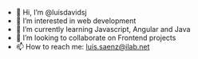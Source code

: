 - 👋 Hi, I’m @luisdavidsj
- 👀 I’m interested in web development
- 🌱 I’m currently learning Javascript, Angular and Java
- 💞️ I’m looking to collaborate on Frontend projects
- 📫 How to reach me: luis.saenz@ilab.net

<!---
luisdavidsj/luisdavidsj is a ✨ special ✨ repository because its `README.md` (this file) appears on your GitHub profile.
You can click the Preview link to take a look at your changes.
--->
